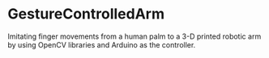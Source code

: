 # GestureControlledArm
Imitating finger movements from a human palm to a 3-D printed robotic arm by using OpenCV libraries and Arduino as the controller.
 
